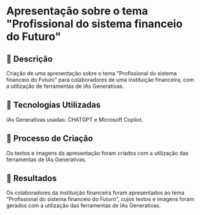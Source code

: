 # Apresentação sobre o tema "Profissional do sistema financeio do Futuro"

## 📒 Descrição
Criação de uma apresentação sobre o tema "Profissional do sistema financeio do Futuro" para colaboradores de uma instituição financeira, com a utilização de ferramentas de IAs Generativas.

## 🤖 Tecnologias Utilizadas
IAs Generativas usadas: CHATGPT e Microsoft Copilot.

## 🧐 Processo de Criação
Os textos e imagens da apresentação foram criados com a utilização das ferramentas de IAs Generativas.

## 🚀 Resultados
Os colaboradores da instituição financeira foram apresentados ao tema "Profissional do sistema financeio do Futuro", cujos textos e imagens foram gerados com a utilização das ferramentas de IAs Generativas.
